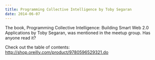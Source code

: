 ```yaml
---
title: Programming Collective Intelligence by Toby Segaran
date: 2014-06-07
---
```


The book, Programming Collective Intelligence: Building Smart Web 2.0 Applications by Toby Segaran, was mentioned in the meetup group. Has anyone read it?

Check out the table of contents:
http://shop.oreilly.com/product/9780596529321.do

